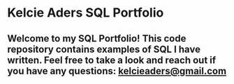 # Kelcie Aders SQL Portfolio
## Welcome to my SQL Portfolio! This code repository contains examples of SQL I have written. Feel free to take a look and reach out if you have any questions: kelcieaders@gmail.com
